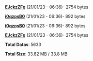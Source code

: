 [**EJckzZFq**](/data/EJckzZFq.txt) (21/01/23 - 06:36)- 2754 bytes

[**i0qzpsB0**](/data/i0qzpsB0.txt) (21/01/23 - 06:36)- 892 bytes

[**i0qzpsB0**](/data/i0qzpsB0.txt) (21/01/23 - 06:36)- 892 bytes

[**EJckzZFq**](/data/EJckzZFq.txt) (21/01/23 - 06:36)- 2754 bytes

**Total Datas**: 5633

**Total Size**: 33.82 MB / 33.8 MB